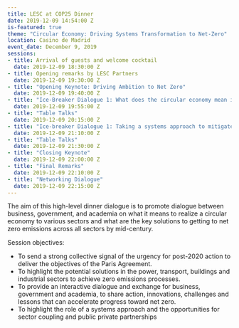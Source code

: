 ```yaml
---
title: LESC at COP25 Dinner
date: 2019-12-09 14:54:00 Z
is-featured: true
theme: "Circular Economy: Driving Systems Transformation to Net-Zero"
location: Casino de Madrid
event_date: December 9, 2019
sessions:
- title: Arrival of guests and welcome cocktail
  date: 2019-12-09 18:30:00 Z
- title: Opening remarks by LESC Partners
  date: 2019-12-09 19:30:00 Z
- title: "Opening Keynote: Driving Ambition to Net Zero"
  date: 2019-12-09 19:40:00 Z
- title: "Ice-Breaker Dialogue 1: What does the circular economy mean in the power, buildings, transport and industrial sectors?"
  date: 2019-12-09 19:55:00 Z
- title: "Table Talks"
  date: 2019-12-09 20:15:00 Z
- title: "Ice-breaker Dialogue 1: Taking a systems approach to mitigate emissions - how can sectors work together?"
  date: 2019-12-09 21:10:00 Z
- title: "Table Talks"
  date: 2019-12-09 21:30:00 Z
- title: "Closing Keynote"
  date: 2019-12-09 22:00:00 Z
- title: "Final Remarks"
  date: 2019-12-09 22:10:00 Z
- title: "Networking Dialogue"
  date: 2019-12-09 22:15:00 Z
---
```

The aim of this high-level dinner dialogue is to promote dialogue between business, government, and academia on what it means to realize a circular economy to various sectors and what are the key solutions to getting to net zero emissions across all sectors by mid-century.

Session objectives:

* To send a strong collective signal of the urgency for post-2020 action to deliver the objectives of the Paris Agreement.
* To highlight the potential solutions in the power, transport, buildings and industrial sectors to achieve zero emissions processes.
* To provide an interactive dialogue and exchange for business, government and academia, to share action, innovations, challenges and lessons that can accelerate progress toward net zero.
* To highlight the role of a systems approach and the opportunities for sector coupling and public private partnerships
